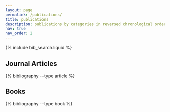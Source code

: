 ```yaml
---
layout: page
permalink: /publications/
title: publications
description: publications by categories in reversed chronological order. generated by jekyll-scholar.
nav: true
nav_order: 2
---
```


<!-- _pages/publications.md -->

<!-- Bibsearch Feature -->

{% include bib_search.liquid %}

<h2 class="mt-4">Journal Articles</h2>
<div class="publications">
{% bibliography --type article %}
</div>

<h2 class="mt-4">Books</h2>
<div class="publications">
{% bibliography --type book %}
</div>
